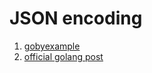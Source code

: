 # JSON encoding 

1. [gobyexample](https://gobyexample.com/json)
2. [official golang post](https://blog.golang.org/json-and-go)
